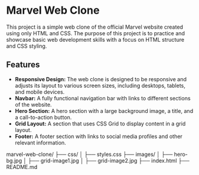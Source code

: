 # Marvel Web Clone

This project is a simple web clone of the official Marvel website created using only HTML and CSS. The purpose of this project is to practice and showcase basic web development skills with a focus on HTML structure and CSS styling.

## Features

- **Responsive Design:** The web clone is designed to be responsive and adjusts its layout to various screen sizes, including desktops, tablets, and mobile devices.
- **Navbar:** A fully functional navigation bar with links to different sections of the website.
- **Hero Section:** A hero section with a large background image, a title, and a call-to-action button.
- **Grid Layout:** A section that uses CSS Grid to display content in a grid layout.
- **Footer:** A footer section with links to social media profiles and other relevant information.

marvel-web-clone/
├── css/
│   ├── styles.css
├── images/
│   ├── hero-bg.jpg
│   ├── grid-image1.jpg
│   ├── grid-image2.jpg
├── index.html
├── README.md
